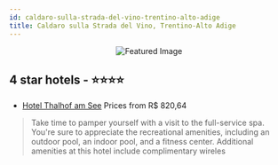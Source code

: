 ```yaml
---
id: caldaro-sulla-strada-del-vino-trentino-alto-adige
title: Caldaro sulla Strada del Vino, Trentino-Alto Adige
---
```


<center><img src="https://i.travelapi.com/hotels/16000000/15500000/15495200/15495161/b45ae829_z.jpg" alt="Featured Image" /></center>


##  4 star hotels - ⭐️⭐️⭐️⭐️

-    [Hotel Thalhof am See](https://us.hurb.com/hotels/caldaro-sulla-strada-del-vino/hotel-thalhof-am-see-JNP-JP912403?cmp=18055) Prices from R$ 820,64
   > Take time to pamper yourself with a visit to the full-service spa. You're sure to appreciate the recreational amenities, including an outdoor pool, an indoor pool, and a fitness center. Additional amenities at this hotel include complimentary wireles

